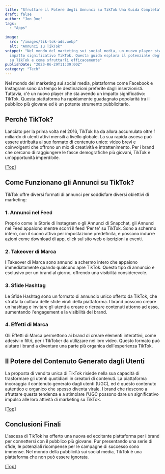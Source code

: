 ```yaml
---
title: "Sfruttare il Potere degli Annunci su TikTok Una Guida Completa"
draft: false
author: "Jon Doe"
tags:
  - "Apps"
  
image:
  src: "/images/tik-tok-ads.webp"
  alt: "Annunci su TikTok"
snippet: "Nel mondo del marketing sui social media, un nuovo player sta avendo un
  impatto significativo TikTok. Questa guida esplora il potenziale degli annunci
  su TikTok e come sfruttarli efficacemente"
publishDate: "2023-06-29T11:39:00Z"
category: "Tech"
---
```



Nel mondo del marketing sui social media, piattaforme come Facebook e Instagram sono da tempo le destinazioni preferite dagli inserzionisti. Tuttavia, c'è un nuovo player che sta avendo un impatto significativo: TikTok. Questa piattaforma ha rapidamente guadagnato popolarità tra il pubblico più giovane ed è un potente strumento pubblicitario.


## Perché TikTok?

Lanciato per la prima volta nel 2016, TikTok ha da allora accumulato oltre 1 miliardo di utenti attivi mensili a livello globale. La sua rapida ascesa può essere attribuita al suo formato di contenuto unico: video brevi e coinvolgenti che offrono un mix di creatività e intrattenimento. Per i brand che cercano di raggiungere le fasce demografiche più giovani, TikTok è un'opportunità imperdibile.

<a href="#top">[Top]</a>

## Come Funzionano gli Annunci su TikTok?

TikTok offre diversi formati di annunci per soddisfare diversi obiettivi di marketing:

### 1. Annunci nel Feed

Proprio come le Storie di Instagram o gli Annunci di Snapchat, gli Annunci nel Feed appaiono mentre scorri il feed 'Per te' su TikTok. Sono a schermo intero, con il suono attivo per impostazione predefinita, e possono indurre azioni come download di app, click sul sito web o iscrizioni a eventi.

### 2. Takeover di Marca

I Takeover di Marca sono annunci a schermo intero che appaiono immediatamente quando qualcuno apre TikTok. Questo tipo di annuncio è esclusivo per un brand al giorno, offrendo una visibilità considerevole.

### 3. Sfide Hashtag

Le Sfide Hashtag sono un formato di annuncio unico offerto da TikTok, che sfrutta la cultura delle sfide virali della piattaforma. I brand possono creare un hashtag e invitare gli utenti a creare o ricreare contenuti attorno ad esso, aumentando l'engagement e la visibilità del brand.

### 4. Effetti di Marca

Gli Effetti di Marca permettono ai brand di creare elementi interattivi, come adesivi o filtri, per i TikToker da utilizzare nei loro video. Questo formato può aiutare i brand a diventare una parte più organica dell'esperienza TikTok.


## Il Potere del Contenuto Generato dagli Utenti

La proposta di vendita unica di TikTok risiede nella sua capacità di trasformare gli utenti quotidiani in creatori di contenuti. La piattaforma incoraggia il contenuto generato dagli utenti (UGC), ed è questo contenuto autentico e organico che spesso diventa virale. I brand che riescono a sfruttare questa tendenza e a stimolare l'UGC possono dare un significativo impulso alle loro attività di marketing su TikTok.

<a href="#top">[Top]</a>

## Conclusioni Finali

L'ascesa di TikTok ha offerto una nuova ed eccitante piattaforma per i brand per connettersi con il pubblico più giovane. Pur presentando una serie di sfide, le potenziali ricompense per le campagne di successo sono immense. Nel mondo della pubblicità sui social media, TikTok è una piattaforma che non può essere ignorata.

<a href="#top">[Top]</a>
